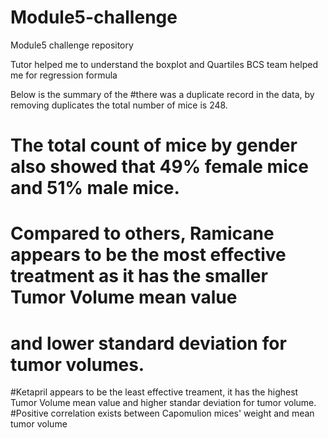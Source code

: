 # Module5-challenge
Module5 challenge repository

Tutor helped me to understand the boxplot and Quartiles
BCS team helped me for regression formula 

Below is the summary of the 
#there was a duplicate record in the data, by removing duplicates the total number of mice is 248. 
# The total count of mice by gender also showed that 49% female mice and 51% male mice.
# Compared to others, Ramicane appears to be the most effective treatment as it has the smaller Tumor Volume mean value
#  and lower standard deviation for tumor volumes. 
#Ketapril appears to be the least effective treament, it has the highest Tumor Volume mean value and higher standar deviation for tumor volume.
#Positive correlation exists between Capomulion mices' weight and mean tumor volume
